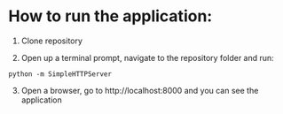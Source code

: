 # How to run the application:
1) Clone repository

2) Open up a terminal prompt, navigate to the repository folder and run:
```shell
python -m SimpleHTTPServer
```

3) Open a browser, go to http://localhost:8000 and you can see the application
